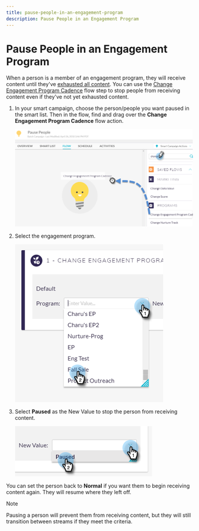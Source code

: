 ```yaml
---
title: pause-people-in-an-engagement-program
description: Pause People in an Engagement Program
---
```


# Pause People in an Engagement Program

When a person is a member of an engagement program, they will receive content until they've [exhausted all content](https://docs.marketo.com/display/DOCS/People+Who+Have+Exhausted+Content). You can use the [Change Engagement Program Cadence](https://docs.marketo.com/display/DOCS/Change+Engagement+Program+Cadence) flow step to stop people from receiving content even if they've not yet exhausted content.

1. In your smart campaign, choose the person/people you want paused in the smart list. Then in the flow, find and drag over the **Change Engagement Program Cadence** flow action.

   ![Image One](/help/sky/assets/engagement-programs/pause-people-in-an-engagement-program/pause-people-in-an-engagement-program-1.png)

1. Select the engagement program.

   ![Image Two](/help/sky/assets/engagement-programs/pause-people-in-an-engagement-program/pause-people-in-an-engagement-program-2.png)

1. Select **Paused** as the New Value to stop the person from receiving content.

   ![Image Three](/help/sky/assets/engagement-programs/pause-people-in-an-engagement-program/pause-people-in-an-engagement-program-3.png)

You can set the person back to **Normal** if you want them to begin receiving content again. They will resume where they left off.

>[!NOTE]
>
>Pausing a person will prevent them from receiving content, but
>they will still transition between streams if they meet the
>criteria.
